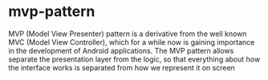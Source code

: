 # mvp-pattern
MVP (Model View Presenter) pattern is a derivative from the well known MVC (Model View Controller), which for a while now is gaining importance in the development of Android applications. The MVP pattern allows separate the presentation layer from the logic, so that everything about how the interface works is separated from how we represent it on screen
